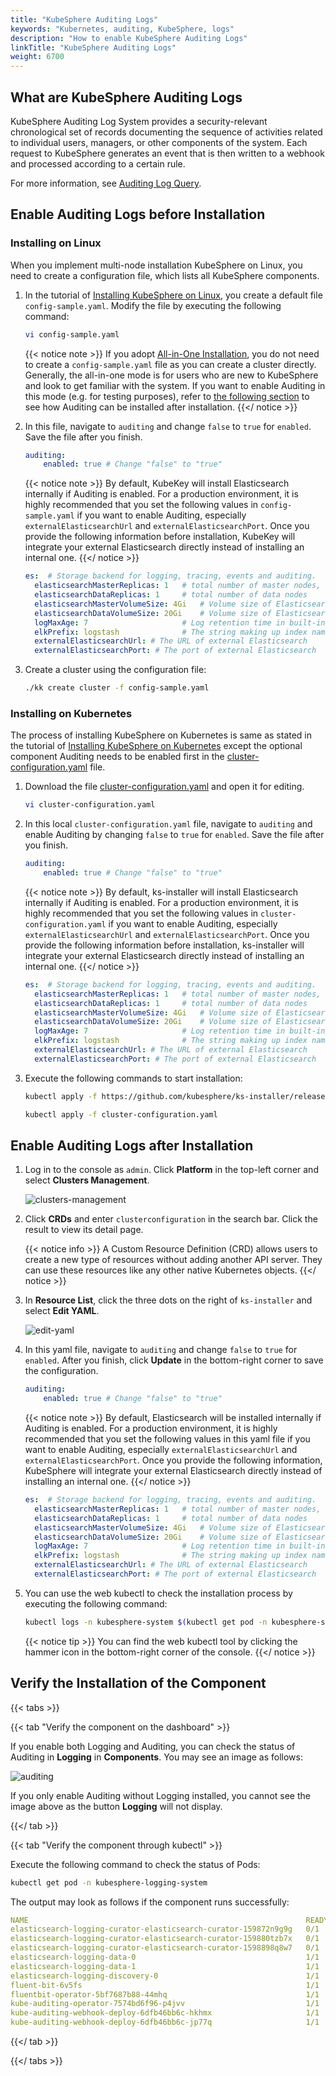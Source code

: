 ```yaml
---
title: "KubeSphere Auditing Logs"
keywords: "Kubernetes, auditing, KubeSphere, logs"
description: "How to enable KubeSphere Auditing Logs"
linkTitle: "KubeSphere Auditing Logs"
weight: 6700
---
```


## What are KubeSphere Auditing Logs

KubeSphere Auditing Log System provides a security-relevant chronological set of records documenting the sequence of activities related to individual users, managers, or other components of the system. Each request to KubeSphere generates an event that is then written to a webhook and processed according to a certain rule.

For more information, see [Auditing Log Query](../../toolbox/auditing/auditing-query/).

## Enable Auditing Logs before Installation

### Installing on Linux

When you implement multi-node installation KubeSphere on Linux, you need to create a configuration file, which lists all KubeSphere components.

1. In the tutorial of [Installing KubeSphere on Linux](../../installing-on-linux/introduction/multioverview/), you create a default file `config-sample.yaml`. Modify the file by executing the following command:

    ```bash
    vi config-sample.yaml
    ```

    {{< notice note >}}
If you adopt [All-in-One Installation](../../quick-start/all-in-one-on-linux/), you do not need to create a `config-sample.yaml` file as you can create a cluster directly. Generally, the all-in-one mode is for users who are new to KubeSphere and look to get familiar with the system. If you want to enable Auditing in this mode (e.g. for testing purposes), refer to [the following section](#enable-auditing-logs-after-installation) to see how Auditing can be installed after installation.
    {{</ notice >}}

2. In this file, navigate to `auditing` and change `false` to `true` for `enabled`. Save the file after you finish.

    ```yaml
    auditing:
        enabled: true # Change "false" to "true"
    ```

    {{< notice note >}}
By default, KubeKey will install Elasticsearch internally if Auditing is enabled. For a production environment, it is highly recommended that you set the following values in `config-sample.yaml` if you want to enable Auditing, especially `externalElasticsearchUrl` and `externalElasticsearchPort`. Once you provide the following information before installation, KubeKey will integrate your external Elasticsearch directly instead of installing an internal one.
    {{</ notice >}}

    ```yaml
    es:  # Storage backend for logging, tracing, events and auditing.
      elasticsearchMasterReplicas: 1   # total number of master nodes, it's not allowed to use even number
      elasticsearchDataReplicas: 1     # total number of data nodes
      elasticsearchMasterVolumeSize: 4Gi   # Volume size of Elasticsearch master nodes
      elasticsearchDataVolumeSize: 20Gi    # Volume size of Elasticsearch data nodes
      logMaxAge: 7                     # Log retention time in built-in Elasticsearch, it is 7 days by default.
      elkPrefix: logstash              # The string making up index names. The index name will be formatted as ks-<elk_prefix>-log
      externalElasticsearchUrl: # The URL of external Elasticsearch
      externalElasticsearchPort: # The port of external Elasticsearch
    ```

3. Create a cluster using the configuration file:

    ```bash
    ./kk create cluster -f config-sample.yaml
    ```

### **Installing on Kubernetes**

The process of installing KubeSphere on Kubernetes is same as stated in the tutorial of [Installing KubeSphere on Kubernetes](../../installing-on-kubernetes/introduction/overview/) except the optional component Auditing needs to be enabled first in the [cluster-configuration.yaml](https://github.com/kubesphere/ks-installer/releases/download/v3.0.0/cluster-configuration.yaml) file.

1. Download the file [cluster-configuration.yaml](https://github.com/kubesphere/ks-installer/releases/download/v3.0.0/cluster-configuration.yaml) and open it for editing.

    ```bash
    vi cluster-configuration.yaml
    ```

2. In this local `cluster-configuration.yaml` file, navigate to `auditing` and enable Auditing by changing `false` to `true` for `enabled`. Save the file after you finish.

    ```yaml
    auditing:
        enabled: true # Change "false" to "true"
    ```

    {{< notice note >}}
By default, ks-installer will install Elasticsearch internally if Auditing is enabled. For a production environment, it is highly recommended that you set the following values in `cluster-configuration.yaml` if you want to enable Auditing, especially `externalElasticsearchUrl` and `externalElasticsearchPort`. Once you provide the following information before installation, ks-installer will integrate your external Elasticsearch directly instead of installing an internal one.
    {{</ notice >}}

    ```yaml
    es:  # Storage backend for logging, tracing, events and auditing.
      elasticsearchMasterReplicas: 1   # total number of master nodes, it's not allowed to use even number
      elasticsearchDataReplicas: 1     # total number of data nodes
      elasticsearchMasterVolumeSize: 4Gi   # Volume size of Elasticsearch master nodes
      elasticsearchDataVolumeSize: 20Gi    # Volume size of Elasticsearch data nodes
      logMaxAge: 7                     # Log retention time in built-in Elasticsearch, it is 7 days by default.
      elkPrefix: logstash              # The string making up index names. The index name will be formatted as ks-<elk_prefix>-log
      externalElasticsearchUrl: # The URL of external Elasticsearch
      externalElasticsearchPort: # The port of external Elasticsearch
    ```

3. Execute the following commands to start installation:

    ```bash
    kubectl apply -f https://github.com/kubesphere/ks-installer/releases/download/v3.0.0/kubesphere-installer.yaml

    kubectl apply -f cluster-configuration.yaml
    ```

## Enable Auditing Logs after Installation

1. Log in to the console as `admin`. Click **Platform** in the top-left corner and select **Clusters Management**.
   
    ![clusters-management](/images/docs/enable-pluggable-components/kubesphere-auditing-logs/clusters-management.png)
    
2. Click **CRDs** and enter `clusterconfiguration` in the search bar. Click the result to view its detail page.

    {{< notice info >}}
A Custom Resource Definition (CRD) allows users to create a new type of resources without adding another API server. They can use these resources like any other native Kubernetes objects.
    {{</ notice >}}

3. In **Resource List**, click the three dots on the right of `ks-installer` and select **Edit YAML**.

     ![edit-yaml](/images/docs/enable-pluggable-components/kubesphere-auditing-logs/edit-yaml.png)

4. In this yaml file, navigate to `auditing` and change `false` to `true` for `enabled`. After you finish, click **Update** in the bottom-right corner to save the configuration.

    ```yaml
    auditing:
        enabled: true # Change "false" to "true"
    ```

    {{< notice note >}}
By default, Elasticsearch will be installed internally if Auditing is enabled. For a production environment, it is highly recommended that you set the following values in this yaml file if you want to enable Auditing, especially `externalElasticsearchUrl` and `externalElasticsearchPort`. Once you provide the following information, KubeSphere will integrate your external Elasticsearch directly instead of installing an internal one.
    {{</ notice >}}

    ```yaml
    es:  # Storage backend for logging, tracing, events and auditing.
      elasticsearchMasterReplicas: 1   # total number of master nodes, it's not allowed to use even number
      elasticsearchDataReplicas: 1     # total number of data nodes
      elasticsearchMasterVolumeSize: 4Gi   # Volume size of Elasticsearch master nodes
      elasticsearchDataVolumeSize: 20Gi    # Volume size of Elasticsearch data nodes
      logMaxAge: 7                     # Log retention time in built-in Elasticsearch, it is 7 days by default.
      elkPrefix: logstash              # The string making up index names. The index name will be formatted as ks-<elk_prefix>-log
      externalElasticsearchUrl: # The URL of external Elasticsearch
      externalElasticsearchPort: # The port of external Elasticsearch
    ```

5. You can use the web kubectl to check the installation process by executing the following command:

    ```bash
    kubectl logs -n kubesphere-system $(kubectl get pod -n kubesphere-system -l app=ks-install -o jsonpath='{.items[0].metadata.name}') -f
    ```

    {{< notice tip >}}
You can find the web kubectl tool by clicking the hammer icon in the bottom-right corner of the console.
    {{</ notice >}}

## Verify the Installation of the Component

{{< tabs >}}

{{< tab "Verify the component on the dashboard" >}}

If you enable both Logging and Auditing, you can check the status of Auditing in **Logging** in **Components**. You may see an image as follows:

![auditing](/images/docs/enable-pluggable-components/kubesphere-auditing-logs/auditing.png)

If you only enable Auditing without Logging installed, you cannot see the image above as the button **Logging** will not display.

{{</ tab >}}

{{< tab "Verify the component through kubectl" >}}

Execute the following command to check the status of Pods:

```bash
kubectl get pod -n kubesphere-logging-system
```

The output may look as follows if the component runs successfully:

```yaml
NAME                                                              READY   STATUS      RESTARTS   AGE
elasticsearch-logging-curator-elasticsearch-curator-159872n9g9g   0/1     Completed   0          2d10h
elasticsearch-logging-curator-elasticsearch-curator-159880tzb7x   0/1     Completed   0          34h
elasticsearch-logging-curator-elasticsearch-curator-1598898q8w7   0/1     Completed   0          10h
elasticsearch-logging-data-0                                      1/1     Running     1          2d20h
elasticsearch-logging-data-1                                      1/1     Running     1          2d20h
elasticsearch-logging-discovery-0                                 1/1     Running     1          2d20h
fluent-bit-6v5fs                                                  1/1     Running     1          2d20h
fluentbit-operator-5bf7687b88-44mhq                               1/1     Running     1          2d20h
kube-auditing-operator-7574bd6f96-p4jvv                           1/1     Running     1          2d20h
kube-auditing-webhook-deploy-6dfb46bb6c-hkhmx                     1/1     Running     1          2d20h
kube-auditing-webhook-deploy-6dfb46bb6c-jp77q                     1/1     Running     1          2d20h
```

{{</ tab >}}

{{</ tabs >}}
